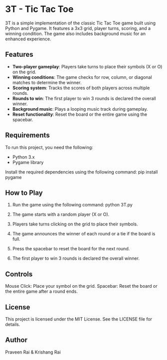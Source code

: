 # 3T - Tic Tac Toe

3T is a simple implementation of the classic Tic Tac Toe game built using Python and Pygame. It features a 3x3 grid, player turns, scoring, and a winning condition. The game also includes background music for an enhanced experience.

## Features

- **Two-player gameplay**: Players take turns to place their symbols (X or O) on the grid.
- **Winning conditions**: The game checks for row, column, or diagonal matches to determine the winner.
- **Scoring system**: Tracks the scores of both players across multiple rounds.
- **Rounds to win**: The first player to win 3 rounds is declared the overall winner.
- **Background music**: Plays a looping music track during gameplay.
- **Reset functionality**: Reset the board or the entire game using the spacebar.

## Requirements

To run this project, you need the following:

- Python 3.x
- Pygame library

Install the required dependencies using the following command: pip install pygame

## How to Play

1. Run the game using the following command:
python 3T.py

2. The game starts with a random player (X or O).
3. Players take turns clicking on the grid to place their symbols.
4. The game announces the winner of each round or a tie if the board is full.
5. Press the spacebar to reset the board for the next round.
6. The first player to win 3 rounds is declared the overall winner.

## Controls
Mouse Click: Place your symbol on the grid.
Spacebar: Reset the board or the entire game after a round ends.

## License
This project is licensed under the MIT License. See the LICENSE file for details.

## Author

Praveen Rai & Krishang Rai